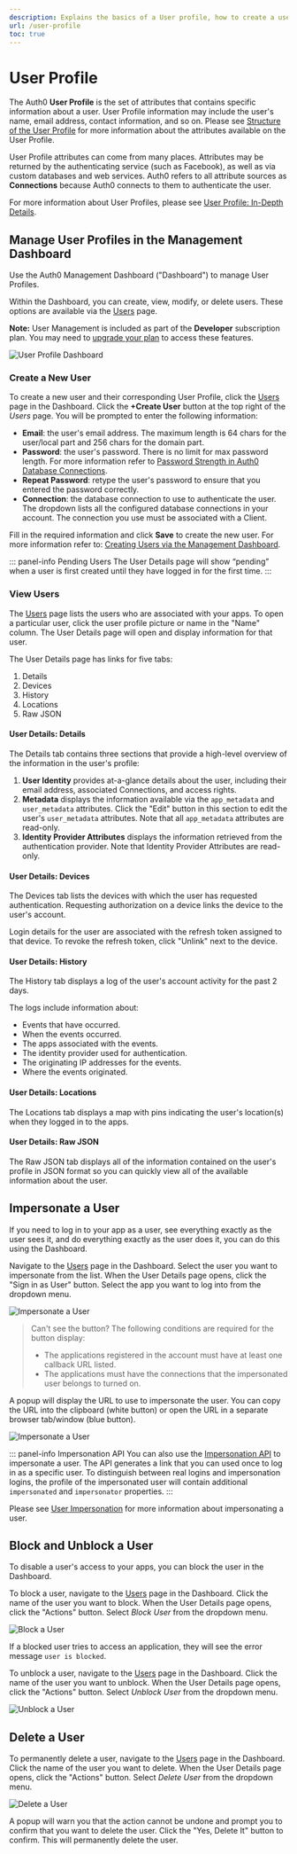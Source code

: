 ```yaml
---
description: Explains the basics of a User profile, how to create a user and view users and their profile details.
url: /user-profile
toc: true
---
```


# User Profile

The Auth0 **User Profile** is the set of attributes that contains specific information about a user. User Profile information may include the user's name, email address, contact information, and so on. Please see [Structure of the User Profile](/user-profile/user-profile-structure) for more information about the attributes available on the User Profile.

User Profile attributes can come from many places. Attributes may be returned by the authenticating service (such as Facebook), as well as via custom databases and web services. Auth0 refers to all attribute sources as **Connections** because Auth0 connects to them to authenticate the user.

For more information about User Profiles, please see [User Profile: In-Depth Details](/user-profile/user-profile-details).

## Manage User Profiles in the Management Dashboard

Use the Auth0 Management Dashboard ("Dashboard") to manage User Profiles.

Within the Dashboard, you can create, view, modify, or delete users. These options are available via the [Users](${manage_url}/#/users) page.

**Note:** User Management is included as part of the **Developer** subscription plan. You may need to [upgrade your plan](${manage_url}/#/account/billing/subscription) to access these features.

![User Profile Dashboard](/media/articles/user-profile/user-profile-dashboard.png)

### Create a New User

To create a new user and their corresponding User Profile, click the [Users](${manage_url}/#/users) page in the Dashboard. Click the **+Create User** button at the top right of the *Users* page. You will be prompted to enter the following information:

* **Email**: the user's email address. The maximum length is 64 chars for the user/local part and 256 chars for the domain part.
* **Password**: the user's password. There is no limit for max password length. For more information refer to [Password Strength in Auth0 Database Connections](/connections/database/password-strength).
* **Repeat Password**: retype the user's password to ensure that you entered the password correctly.
* **Connection**: the database connection to use to authenticate the user. The dropdown lists all the configured database connections in your account. The connection you use must be associated with a Client.

Fill in the required information and click **Save** to create the new user. For more information refer to: [Creating Users via the Management Dashboard](/tutorials/creating-users-in-the-management-portal).

::: panel-info Pending Users
The User Details page will show “pending” when a user is first created until they have logged in for the first time.
:::

### View Users

The [Users](${manage_url}/#/users) page lists the users who are associated with your apps. To open a particular user, click the user profile picture or name in the "Name" column. The User Details page will open and display information for that user.

The User Details page has links for five tabs:

1. Details
2. Devices
3. History
4. Locations
5. Raw JSON

#### User Details: Details

The Details tab contains three sections that provide a high-level overview of the information in the user's profile:

1. **User Identity** provides at-a-glance details about the user, including their email address, associated Connections, and access rights.
2. **Metadata** displays the information available via the `app_metadata` and `user_metadata` attributes. Click the "Edit" button in this section to edit the user's `user_metadata` attributes. Note that all `app_metadata` attributes are read-only.
3. **Identity Provider Attributes** displays the information retrieved from the authentication provider. Note that Identity Provider Attributes are read-only.

#### User Details: Devices

The Devices tab lists the devices with which the user has requested authentication. Requesting authorization on a device links the device to the user's account.

Login details for the user are associated with the refresh token assigned to that device. To revoke the refresh token, click "Unlink" next to the device.

#### User Details: History

The History tab displays a log of the user's account activity for the past 2 days.

The logs include information about:

* Events that have occurred.
* When the events occurred.
* The apps associated with the events.
* The identity provider used for authentication.
* The originating IP addresses for the events.
* Where the events originated.

#### User Details: Locations

The Locations tab displays a map with pins indicating the user's location(s) when they logged in to the apps.

#### User Details: Raw JSON

The Raw JSON tab displays all of the information contained on the user's profile in JSON format so you can quickly view all of the available information about the user.

## Impersonate a User

If you need to log in to your app as a user, see everything exactly as the user sees it, and do everything exactly as the user does it, you can do this using the Dashboard.

Navigate to the [Users](${manage_url}/#/users) page in the Dashboard. Select the user you want to impersonate from the list. When the User Details page opens, click the "Sign in as User" button. Select the app you want to log into from the dropdown menu.

![Impersonate a User](/media/articles/user-profile/signin-as-user-01.png)

> Can't see the button? The following conditions are required for the button display:
> - The applications registered in the account must have at least one callback URL listed.
> - The applications must have the connections that the impersonated user belongs to turned on.

A popup will display the URL to use to impersonate the user. You can copy the URL into the clipboard (white button) or open the URL in a separate browser tab/window (blue button).

![Impersonate a User](/media/articles/user-profile/signin-as-user-02.png)

::: panel-info Impersonation API
You can also use the [Impersonation API](/api/authentication/reference#impersonation) to impersonate a user. The API generates a link that you can used once to log in as a specific user. To distinguish between real logins and impersonation logins, the profile of the impersonated user will contain additional `impersonated` and `impersonator` properties.
:::

Please see [User Impersonation](/user-profile/user-impersonation) for more information about impersonating a user.

## Block and Unblock a User

To disable a user's access to your apps, you can block the user in the Dashboard.

To block a user, navigate to the [Users](${manage_url}/#/users) page in the Dashboard. Click the name of the user you want to block. When the User Details page opens, click the "Actions" button. Select _Block User_ from the dropdown menu.

![Block a User](/media/articles/user-profile/block-user.png)

If a blocked user tries to access an application, they will see the error message `user is blocked`.

To unblock a user, navigate to the [Users](${manage_url}/#/users) page in the Dashboard. Click the name of the user you want to unblock. When the User Details page opens, click the "Actions" button. Select _Unblock User_ from the dropdown menu.

![Unblock a User](/media/articles/user-profile/unblock-user.png)

## Delete a User

To permanently delete a user, navigate to the [Users](${manage_url}/#/users) page in the Dashboard. Click the name of the user you want to delete. When the User Details page opens, click the "Actions" button. Select _Delete User_ from the dropdown menu.

![Delete a User](/media/articles/user-profile/delete-user.png)

A popup will warn you that the action cannot be undone and prompt you to confirm that you want to delete the user. Click the "Yes, Delete It" button to confirm. This will permanently delete the user.
